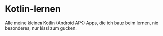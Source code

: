 # Kotlin-lernen
Alle meine kleinen Kotlin (Android APK) Apps, die ich baue beim lernen, nix besonderes, nur bissl zum gucken.
